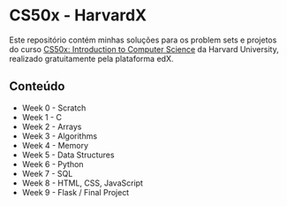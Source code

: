 # CS50x - HarvardX

Este repositório contém minhas soluções para os problem sets e projetos do 
curso [CS50x: Introduction to Computer Science](https://cs50.harvard.edu/x) da Harvard University, 
realizado gratuitamente pela plataforma edX.

## Conteúdo
- Week 0 - Scratch
- Week 1 - C
- Week 2 - Arrays
- Week 3 - Algorithms
- Week 4 - Memory
- Week 5 - Data Structures
- Week 6 - Python
- Week 7 - SQL
- Week 8 - HTML, CSS, JavaScript
- Week 9 - Flask / Final Project
